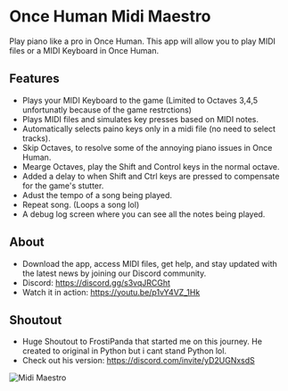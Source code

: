 # Once Human Midi Maestro

Play piano like a pro in Once Human.
This app will allow you to play MIDI files or a MIDI Keyboard in Once Human.

## Features

- Plays your MIDI Keyboard to the game (Limited to Octaves 3,4,5 unfortunatly because of the game restrctions)
- Plays MIDI files and simulates key presses based on MIDI notes.
- Automatically selects paino keys only in a midi file (no need to select tracks).
- Skip Octaves, to resolve some of the annoying piano issues in Once Human.
- Mearge Octaves, play the Shift and Control keys in the normal octave.
- Added a delay to when Shift and Ctrl keys are pressed to compensate for the game's stutter.
- Adust the tempo of a song being played.
- Repeat song. (Loops a song lol)
- A debug log screen where you can see all the notes being played.

## About

- Download the app, access MIDI files, get help, and stay updated with the latest news by joining our Discord community.
- Discord: https://discord.gg/s3vqJRCGht
- Watch it in action: https://youtu.be/p1vY4VZ_1Hk

## Shoutout
- Huge Shoutout to FrostiPanda that started me on this journey. He created to original in Python but i cant stand Python lol.
- Check out his version: https://discord.com/invite/yD2UGNxsdS

![Midi Maestro](https://media.discordapp.net/attachments/1270300534318043168/1270525547340103792/Midi_Mistro_banner.png?ex=66b4049f&is=66b2b31f&hm=00b5b037b1951cef9b65c2a3d5cda02be84078ee509e101b55c55a249f789c95&=&format=webp&quality=lossless)
